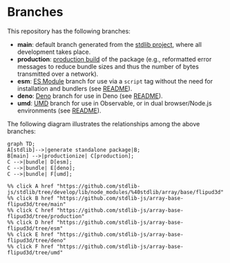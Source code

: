 <!--

@license Apache-2.0

Copyright (c) 2022 The Stdlib Authors.

Licensed under the Apache License, Version 2.0 (the "License");
you may not use this file except in compliance with the License.
You may obtain a copy of the License at

    http://www.apache.org/licenses/LICENSE-2.0

Unless required by applicable law or agreed to in writing, software
distributed under the License is distributed on an "AS IS" BASIS,
WITHOUT WARRANTIES OR CONDITIONS OF ANY KIND, either express or implied.
See the License for the specific language governing permissions and
limitations under the License.

-->

# Branches

This repository has the following branches:

-   **main**: default branch generated from the [stdlib project][stdlib-url], where all development takes place.
-   **production**: [production build][production-url] of the package (e.g., reformatted error messages to reduce bundle sizes and thus the number of bytes transmitted over a network).
-   **esm**: [ES Module][esm-url] branch for use via a `script` tag without the need for installation and bundlers (see [README][esm-readme]).
-   **deno**: [Deno][deno-url] branch for use in Deno (see [README][deno-readme]).
-   **umd**: [UMD][umd-url] branch for use in Observable, or in dual browser/Node.js environments (see [README][umd-readme]).

The following diagram illustrates the relationships among the above branches:

```mermaid
graph TD;
A[stdlib]-->|generate standalone package|B;
B[main] -->|productionize| C[production];
C -->|bundle| D[esm];
C -->|bundle| E[deno];
C -->|bundle| F[umd];

%% click A href "https://github.com/stdlib-js/stdlib/tree/develop/lib/node_modules/%40stdlib/array/base/flipud3d"
%% click B href "https://github.com/stdlib-js/array-base-flipud3d/tree/main"
%% click C href "https://github.com/stdlib-js/array-base-flipud3d/tree/production"
%% click D href "https://github.com/stdlib-js/array-base-flipud3d/tree/esm"
%% click E href "https://github.com/stdlib-js/array-base-flipud3d/tree/deno"
%% click F href "https://github.com/stdlib-js/array-base-flipud3d/tree/umd"
```

[stdlib-url]: https://github.com/stdlib-js/stdlib/tree/develop/lib/node_modules/%40stdlib/array/base/flipud3d
[production-url]: https://github.com/stdlib-js/array-base-flipud3d/tree/production
[deno-url]: https://github.com/stdlib-js/array-base-flipud3d/tree/deno
[deno-readme]: https://github.com/stdlib-js/array-base-flipud3d/blob/deno/README.md
[umd-url]: https://github.com/stdlib-js/array-base-flipud3d/tree/umd
[umd-readme]: https://github.com/stdlib-js/array-base-flipud3d/blob/umd/README.md
[esm-url]: https://github.com/stdlib-js/array-base-flipud3d/tree/esm
[esm-readme]: https://github.com/stdlib-js/array-base-flipud3d/blob/esm/README.md
